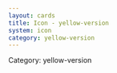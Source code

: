```yaml
---
layout: cards
title: Icon - yellow-version
system: icon
category: yellow-version
---
```

<div class="alert alert-secondary mb-4"><span class="i18n innerHTML-category">Category: </span><span class="i18n innerHTML-cat-yellow-version">yellow-version</span></div>
